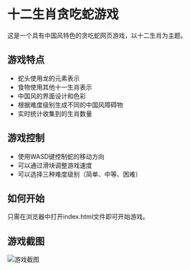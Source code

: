 # 十二生肖贪吃蛇游戏

这是一个具有中国风特色的贪吃蛇网页游戏，以十二生肖为主题。

## 游戏特点

- 蛇头使用龙的元素表示
- 食物使用其他十一生肖表示
- 中国风的界面设计和色彩
- 根据难度级别生成不同的中国风障碍物
- 实时统计收集到的生肖数量

## 游戏控制

- 使用WASD键控制蛇的移动方向
- 可以通过滑块调整游戏速度
- 可以选择三种难度级别（简单、中等、困难）

## 如何开始

只需在浏览器中打开index.html文件即可开始游戏。

## 游戏截图

![游戏截图](https://github.com/suntongxue666/snake-12shengxiao/raw/main/screenshot.png)